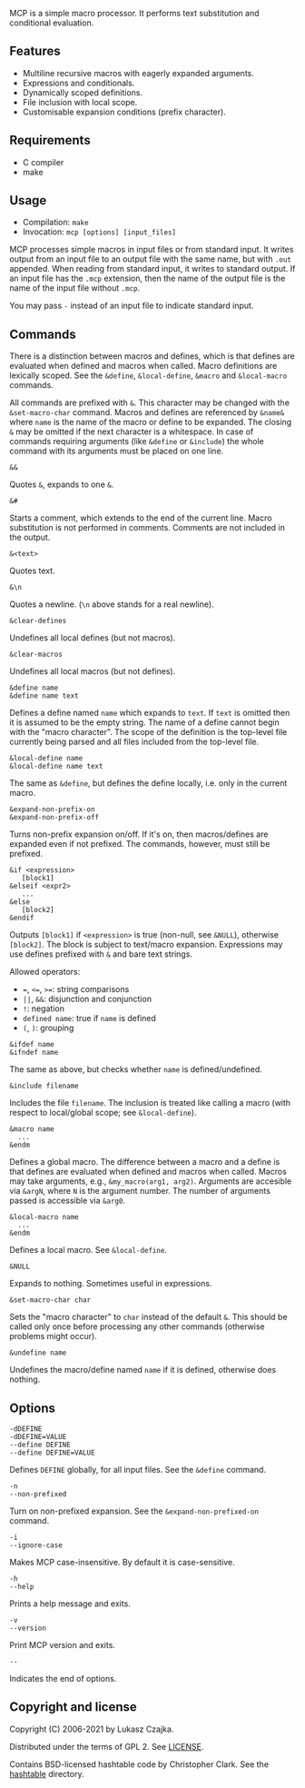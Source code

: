 MCP is a simple macro processor. It performs text substitution and conditional
evaluation.

Features
--------
* Multiline recursive macros with eagerly expanded arguments.
* Expressions and conditionals.
* Dynamically scoped definitions.
* File inclusion with local scope.
* Customisable expansion conditions (prefix character).

Requirements
------------
* C compiler
* make

Usage
-----
* Compilation: `make`
* Invocation: `mcp [options] [input_files]`

MCP processes simple macros in input files or from standard input.
It writes output from an input file to an output file with the same name,
but with `.out` appended. When reading from standard input, it writes
to standard output. If an input file has the `.mcp` extension, then the
name of the output file is the name of the input file without `.mcp`.

You may pass `-` instead of an input file to indicate standard input.

Commands
--------

There is a distinction between macros and defines, which is that
defines are evaluated when defined and macros when called. Macro
definitions are lexically scoped. See the `&define`, `&local-define`,
`&macro` and `&local-macro` commands.

All commands are prefixed with `&`. This character may be changed with
the `&set-macro-char` command. Macros and defines are referenced by
`&name&` where `name` is the name of the macro or define to be
expanded. The closing `&` may be omitted if the next character is a
whitespace. In case of commands requiring arguments (like `&define` or
`&include`) the whole command with its arguments must be placed on one
line.

```
&&
```

Quotes `&`, expands to one `&`.

```
&#
```

Starts a comment, which extends to the end of the current line. Macro
substitution is not performed in comments. Comments are not included
in the output.

```
&<text>
```

Quotes text.

```
&\n
```

Quotes a newline. (`\n` above stands for a real newline).

```
&clear-defines
```

Undefines all local defines (but not macros).

```
&clear-macros
```

Undefines all local macros (but not defines).

```
&define name
&define name text
```

Defines a define named `name` which expands to `text`. If `text` is
omitted then it is assumed to be the empty string. The name of a
define cannot begin with the "macro character". The scope of the
definition is the top-level file currently being parsed and all files
included from the top-level file.

```
&local-define name
&local-define name text
```

The same as `&define`, but defines the define locally, i.e. only in
the current macro.

```
&expand-non-prefix-on
&expand-non-prefix-off
```

Turns non-prefix expansion on/off. If it's on, then macros/defines are
expanded even if not prefixed. The commands, however, must still be
prefixed.

```
&if <expression>
   [block1]
&elseif <expr2>
   ...
&else
   [block2]
&endif
```

Outputs `[block1]` if `<expression>` is true (non-null, see `&NULL`),
otherwise `[block2]`. The block is subject to text/macro
expansion. Expressions may use defines prefixed with `&` and bare
text strings.

Allowed operators:
* `=`, `<=`, `>=`: string comparisons
* `||`, `&&`: disjunction and conjunction
* `!`: negation
* `defined name`: true if `name` is defined
* `(`, `)`: grouping

```
&ifdef name
&ifndef name
```

The same as above, but checks whether `name` is defined/undefined.

```
&include filename
```

Includes the file `filename`. The inclusion is treated like calling a
macro (with respect to local/global scope; see `&local-define`).

```
&macro name
  ...
&endm
```

Defines a global macro. The difference between a macro and a define is
that defines are evaluated when defined and macros when called. Macros
may take arguments, e.g., `&my_macro(arg1, arg2)`. Arguments are
accesible via `&argN`, where `N` is the argument number. The number of
arguments passed is accessible via `&arg0`.

```
&local-macro name
  ...
&endm
```

Defines a local macro. See `&local-define`.

```
&NULL
```

Expands to nothing. Sometimes useful in expressions.

```
&set-macro-char char
```

Sets the "macro character" to `char` instead of the default `&`. This
should be called only once before processing any other commands
(otherwise problems might occur).

```
&undefine name
```

Undefines the macro/define named `name` if it is defined, otherwise
does nothing.

Options
-------

```
-dDEFINE
-dDEFINE=VALUE
--define DEFINE
--define DEFINE=VALUE
```

Defines `DEFINE` globally, for all input files. See the `&define`
command.

```
-n
--non-prefixed
```

Turn on non-prefixed expansion. See the `&expand-non-prefixed-on`
command.

```
-i
--ignore-case
```

Makes MCP case-insensitive. By default it is case-sensitive.

```
-h
--help
```

Prints a help message and exits.

```
-v
--version
```

Print MCP version and exits.

```
--
```

Indicates the end of options.

Copyright and license
---------------------

Copyright (C) 2006-2021 by Lukasz Czajka.

Distributed under the terms of GPL 2. See [LICENSE](LICENSE).

Contains BSD-licensed hashtable code by Christopher Clark. See the
[hashtable](hashtable) directory.
